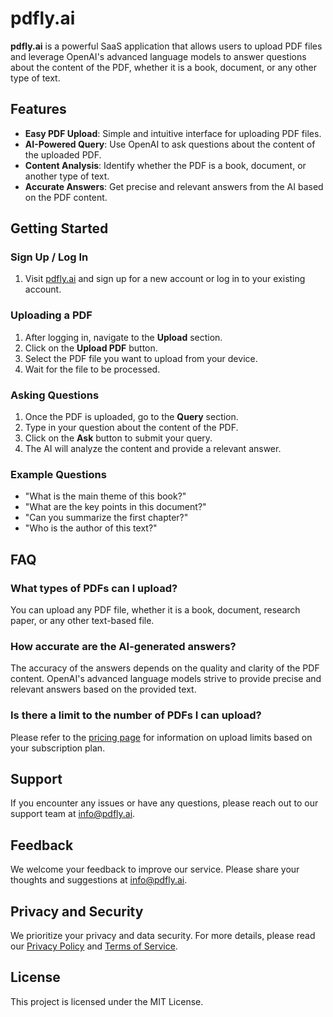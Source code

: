 # pdfly.ai

**pdfly.ai** is a powerful SaaS application that allows users to upload PDF files and leverage OpenAI's advanced language models to answer questions about the content of the PDF, whether it is a book, document, or any other type of text.

## Features

- **Easy PDF Upload**: Simple and intuitive interface for uploading PDF files.
- **AI-Powered Query**: Use OpenAI to ask questions about the content of the uploaded PDF.
- **Content Analysis**: Identify whether the PDF is a book, document, or another type of text.
- **Accurate Answers**: Get precise and relevant answers from the AI based on the PDF content.

## Getting Started

### Sign Up / Log In

1. Visit [pdfly.ai](https://pdfly.ai) and sign up for a new account or log in to your existing account.

### Uploading a PDF

1. After logging in, navigate to the **Upload** section.
2. Click on the **Upload PDF** button.
3. Select the PDF file you want to upload from your device.
4. Wait for the file to be processed.

### Asking Questions

1. Once the PDF is uploaded, go to the **Query** section.
2. Type in your question about the content of the PDF.
3. Click on the **Ask** button to submit your query.
4. The AI will analyze the content and provide a relevant answer.

### Example Questions

- "What is the main theme of this book?"
- "What are the key points in this document?"
- "Can you summarize the first chapter?"
- "Who is the author of this text?"

## FAQ

### What types of PDFs can I upload?

You can upload any PDF file, whether it is a book, document, research paper, or any other text-based file.

### How accurate are the AI-generated answers?

The accuracy of the answers depends on the quality and clarity of the PDF content. OpenAI's advanced language models strive to provide precise and relevant answers based on the provided text.

### Is there a limit to the number of PDFs I can upload?

Please refer to the [pricing page](https://pdfly.ai) for information on upload limits based on your subscription plan.

## Support

If you encounter any issues or have any questions, please reach out to our support team at [info@pdfly.ai](mailto:info@pdfly.ai).

## Feedback

We welcome your feedback to improve our service. Please share your thoughts and suggestions at [info@pdfly.ai](mailto:info@pdfly.ai).

## Privacy and Security

We prioritize your privacy and data security. For more details, please read our [Privacy Policy](https://pdfly.ai/privacy_policy) and [Terms of Service](https://pdfly.ai/terms).

## License

This project is licensed under the MIT License. 
